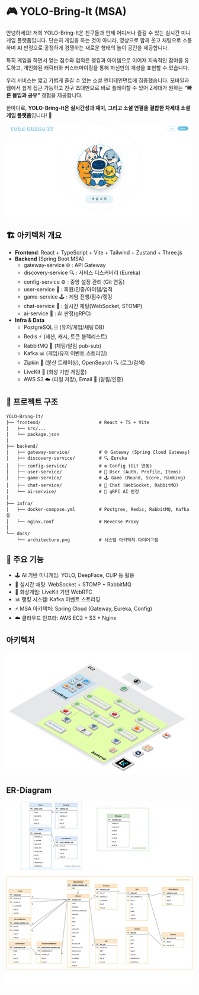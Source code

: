 # 🎮 YOLO-Bring-It (MSA)
안녕하세요! 저희 YOLO-Bring-It은 친구들과 언제 어디서나 즐길 수 있는 실시간 미니게임 플랫폼입니다.
단순히 게임을 하는 것이 아니라, 영상으로 함께 웃고 채팅으로 소통하며 AI 판정으로 공정하게 경쟁하는 새로운 형태의 놀이 공간을 제공합니다.

특히 게임을 하면서 얻는 점수와 업적은 랭킹과 아이템으로 이어져 지속적인 참여를 유도하고,
개인화된 캐릭터와 커스터마이징을 통해 자신만의 개성을 표현할 수 있습니다.

우리 서비스는 짧고 가볍게 즐길 수 있는 소셜 엔터테인먼트에 집중했습니다.
모바일과 웹에서 쉽게 접근 가능하고 친구 초대만으로 바로 플레이할 수 있어 Z세대가 원하는 **“빠른 몰입과 공유”** 경험을 제공합니다.

한마디로, **YOLO-Bring-It은 실시간성과 재미, 그리고 소셜 연결을 결합한 차세대 소셜 게임 플랫폼**입니다! 🚀

![screenshot](/docs/screenshot.png)

## 🏗️ 아키텍처 개요
- **Frontend**: React + TypeScript + Vite + Tailwind + Zustand + Three.js
- **Backend** (Spring Boot MSA)
    - gateway-service 🌐 : API Gateway
    - discovery-service 🔍 : 서비스 디스커버리 (Eureka)
    - config-service ⚙️ : 중앙 설정 관리 (Git 연동)
    - user-service 👤 : 회원/인증/아이템/업적
    - game-service 🕹️ : 게임 진행/점수/랭킹
    - chat-service 💬 : 실시간 채팅(WebSocket, STOMP)
    - ai-service 🤖 : AI 판정(gRPC)
- **Infra & Data**
    - PostgreSQL 🗄️ (유저/게임/채팅 DB)
    - Redis ⚡ (세션, 캐시, 토큰 블랙리스트)
    - RabbitMQ 📨 (채팅/알림 pub-sub)
    - Kafka 📊 (게임/유저 이벤트 스트리밍)
    - Zipkin 🔎 (분산 트레이싱), OpenSearch 🔍 (로그/검색)
    - LiveKit 🎥 (화상 기반 게임룸)
    - AWS S3 ☁️ (파일 저장), Email 📧 (알림/인증)

## 📂 프로젝트 구조
```
YOLO-Bring-It/
├── frontend/                      # React + TS + Vite
│   ├── src/...
│   └── package.json
│
├── backend/
│   ├── gateway-service/           # 🌐 Gateway (Spring Cloud Gateway)
│   ├── discovery-service/         # 🔍 Eureka
│   ├── config-service/            # ⚙️ Config (Git 연동)
│   ├── user-service/              # 👤 User (Auth, Profile, Items)
│   ├── game-service/              # 🕹️ Game (Round, Score, Ranking)
│   ├── chat-service/              # 💬 Chat (WebSocket, RabbitMQ)
│   └── ai-service/                # 🤖 gRPC AI 판정
│
├── infra/
│   ├── docker-compose.yml         # Postgres, Redis, RabbitMQ, Kafka 등
│   └── nginx.conf                 # Reverse Proxy
│
└── docs/
    └── architecture.png           # 시스템 아키텍처 다이어그램
```

## 🔑 주요 기능
- 🕹️ AI 기반 미니게임: YOLO, DeepFace, CLIP 등 활용
- 💬 실시간 채팅: WebSocket + STOMP + RabbitMQ
- 🎥 화상게임: LiveKit 기반 WebRTC
- 📊 랭킹 시스템: Kafka 이벤트 스트리밍
- ⚡ MSA 아키텍처: Spring Cloud (Gateway, Eureka, Config)
- ☁️ 클라우드 인프라: AWS EC2 + S3 + Nginx

## 아키텍처
![screenshot](/docs/architecture.png)

## ER-Diagram
![screenshot](/docs/erd.png)